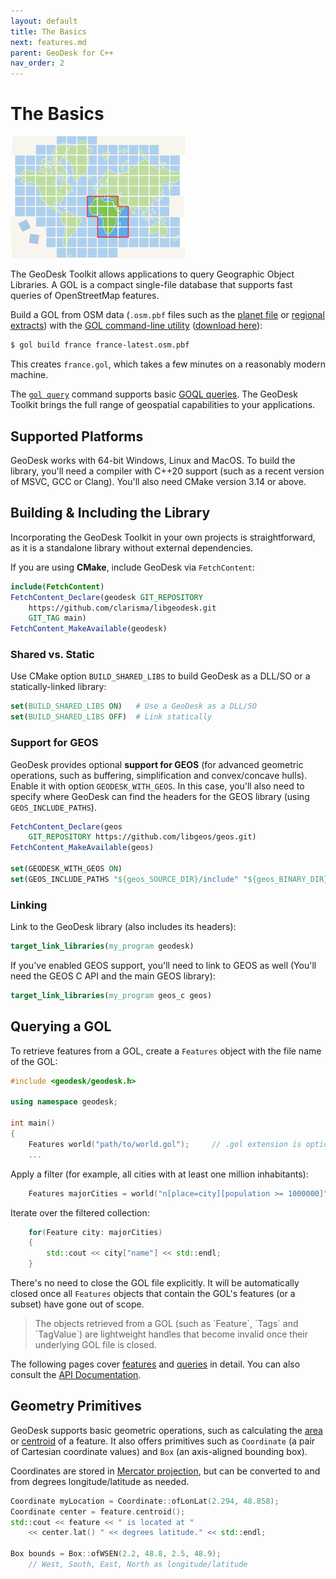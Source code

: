 ```yaml
---
layout: default
title: The Basics
next: features.md
parent: GeoDesk for C++
nav_order: 2
---
```

# The Basics

<img class="float" src="/img/tiles4.png" width=280>

The GeoDesk Toolkit allows applications to query Geographic Object Libraries. A GOL is a compact single-file database that supports fast queries of OpenStreetMap features. 

Build a GOL from OSM data (`.osm.pbf` files such as the [planet file](https://planet.openstreetmap.org/) or [regional extracts](https://download.geofabrik.de/)) with the [GOL command-line utility](/gol) ([download here](https://www.geodesk.com/download)):

```bash
$ gol build france france-latest.osm.pbf
```

This creates `france.gol`, which takes a few minutes on a reasonably modern machine.  

The [`gol query`](/gol/query) command supports basic [GOQL queries](/goql). The GeoDesk Toolkit brings the full range of geospatial capabilities to your applications.

## Supported Platforms

GeoDesk works with 64-bit Windows, Linux and MacOS. To build the library, you'll need a compiler with C++20 support (such as a recent version of MSVC, GCC or Clang). You'll also need CMake version 3.14 or above.

## Building & Including the Library

Incorporating the GeoDesk Toolkit in your own projects is straightforward, as it is a standalone library without external dependencies.

If you are using **CMake**, include GeoDesk via `FetchContent`:

```cmake
include(FetchContent)
FetchContent_Declare(geodesk GIT_REPOSITORY 
    https://github.com/clarisma/libgeodesk.git
    GIT_TAG main)
FetchContent_MakeAvailable(geodesk)
```

### Shared vs. Static

Use CMake option `BUILD_SHARED_LIBS` to build GeoDesk as a DLL/SO or a statically-linked library:

```cmake
set(BUILD_SHARED_LIBS ON)   # Use a GeoDesk as a DLL/SO
set(BUILD_SHARED_LIBS OFF)  # Link statically
```

### Support for GEOS

GeoDesk provides optional **support for GEOS** (for advanced geometric operations, such as buffering, simplification and convex/concave hulls). Enable it with option `GEODESK_WITH_GEOS`. In this case, you'll also need to specify where GeoDesk can find the headers for the GEOS library (using `GEOS_INCLUDE_PATHS`).  

```cmake
FetchContent_Declare(geos
    GIT_REPOSITORY https://github.com/libgeos/geos.git)
FetchContent_MakeAvailable(geos)

set(GEODESK_WITH_GEOS ON)
set(GEOS_INCLUDE_PATHS "${geos_SOURCE_DIR}/include" "${geos_BINARY_DIR}/capi")
```

### Linking

Link to the GeoDesk library (also includes its headers):

```cmake
target_link_libraries(my_program geodesk)
```

If you've enabled GEOS support, you'll need to link to GEOS as well (You'll need the GEOS C API and the main GEOS library):

```cmake
target_link_libraries(my_program geos_c geos)
```

## Querying a GOL

To retrieve features from a GOL, create a `Features` object with the file name of the GOL:

```cpp
#include <geodesk/geodesk.h>

using namespace geodesk;

int main()
{
    Features world("path/to/world.gol");     // .gol extension is optional
    ...

```

Apply a filter (for example, all cities with at least one million inhabitants):

```cpp
    Features majorCities = world("n[place=city][population >= 1000000]"); 
```

Iterate over the filtered collection:

```cpp
    for(Feature city: majorCities)
    {
        std::cout << city["name"] << std::endl;
    }     
```

There's no need to close the GOL file explicitly. It will be automatically closed once all `Features` objects that contain the GOL's features (or a subset) have gone out of scope.

<blockquote class="important" markdown="1">
The objects retrieved from a GOL (such as `Feature`, `Tags` and `TagValue`) are lightweight handles that become invalid once their underlying GOL file is closed.
</blockquote>

The following pages cover [features](features) and [queries](queries) in detail. You can also consult the [API Documentation](http://cppdoc.geodesk.com).

## Geometry Primitives

GeoDesk supports basic geometric operations, such as calculating the [area](features#area) or [centroid](features#centroid) of a feature. It also offers primitives such as `Coordinate` (a pair of Cartesian coordinate values) and `Box` (an axis-aligned bounding box).

Coordinates are stored in [Mercator projection](/core-concepts#coordinate-system), but can be converted to and from degrees longitude/latitude as needed.

```cpp
Coordinate myLocation = Coordinate::ofLonLat(2.294, 48.858);    
Coordinate center = feature.centroid();
std::cout << feature << " is located at " 
    << center.lat() " << degrees latitude." << std::endl;
    
Box bounds = Box::ofWSEN(2.2, 48.8, 2.5, 48.9);
    // West, South, East, North as longitude/latitude
```
 





